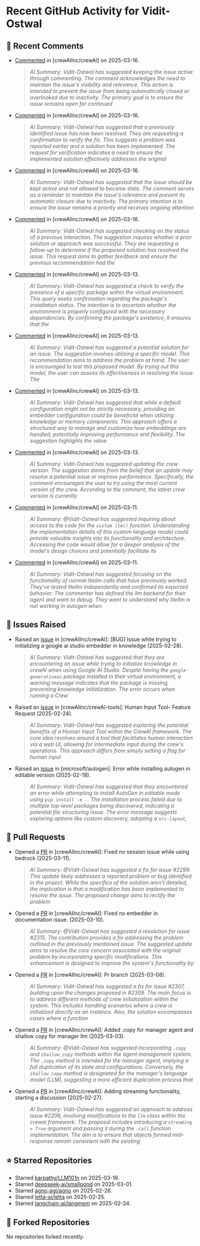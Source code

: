 # Recent GitHub Activity for Vidit-Ostwal

## 💬 Recent Comments
- [Commented](https://github.com/crewAIInc/crewAI/issues/2097#issuecomment-2727367307) in [crewAIInc/crewAI] on 2025-03-16.
  > *AI Summary: Vidit-Ostwal has suggested keeping the issue active through commenting. The comment acknowledges the need to maintain the issue's visibility and relevance. This action is intended to prevent the issue from being automatically closed or overlooked due to inactivity. The primary goal is to ensure the issue remains open for continued*
- [Commented](https://github.com/crewAIInc/crewAI/issues/2023#issuecomment-2727366277) in [crewAIInc/crewAI] on 2025-03-16.
  > *AI Summary: Vidit-Ostwal has suggested that a previously identified issue has now been resolved. They are requesting a confirmation to verify the fix. This suggests a problem was reported earlier and a solution has been implemented. The request for verification indicates a need to ensure the implemented solution effectively addresses the original*
- [Commented](https://github.com/crewAIInc/crewAI/issues/2025#issuecomment-2727365981) in [crewAIInc/crewAI] on 2025-03-16.
  > *AI Summary: Vidit-Ostwal has suggested that the issue should be kept active and not allowed to become stale. The comment serves as a reminder to maintain the issue's relevance and prevent its automatic closure due to inactivity. The primary intention is to ensure the issue remains a priority and receives ongoing attention*
- [Commented](https://github.com/crewAIInc/crewAI/issues/2055#issuecomment-2727365666) in [crewAIInc/crewAI] on 2025-03-16.
  > *AI Summary: Vidit-Ostwal has suggested checking on the status of a previous interaction. The suggestion inquires whether a prior solution or approach was successful. They are requesting a follow-up to determine if the proposed solution has resolved the issue. This request aims to gather feedback and ensure the previous recommendation had the*
- [Commented](https://github.com/crewAIInc/crewAI/issues/2361#issuecomment-2721608961) in [crewAIInc/crewAI] on 2025-03-13.
  > *AI Summary: Vidit-Ostwal has suggested a check to verify the presence of a specific package within the virtual environment. This query seeks confirmation regarding the package's installation status. The intention is to ascertain whether the environment is properly configured with the necessary dependencies. By confirming the package's existence, it ensures that the*
- [Commented](https://github.com/crewAIInc/crewAI/issues/2358#issuecomment-2720931279) in [crewAIInc/crewAI] on 2025-03-13.
  > *AI Summary: Vidit-Ostwal has suggested a potential solution for an issue. The suggestion involves utilizing a specific model. This recommendation aims to address the problem at hand. The user is encouraged to test this proposed model. By trying out this model, the user can assess its effectiveness in resolving the issue. The*
- [Commented](https://github.com/crewAIInc/crewAI/pull/2317#issuecomment-2720071374) in [crewAIInc/crewAI] on 2025-03-13.
  > *AI Summary: Vidit-Ostwal has suggested that while a default configuration might not be strictly necessary, providing an embedder configuration could be beneficial when utilizing knowledge or memory components. This approach offers a structured way to manage and customize how embeddings are handled, potentially improving performance and flexibility. The suggestion highlights the value*
- [Commented](https://github.com/crewAIInc/crewAI/issues/2353#issuecomment-2719728243) in [crewAIInc/crewAI] on 2025-03-13.
  > *AI Summary: Vidit-Ostwal has suggested updating the crew version. The suggestion stems from the belief that an update may resolve a potential issue or improve performance. Specifically, the comment encourages the user to try using the most current version of the crew. According to the comment, the latest crew version is currently*
- [Commented](https://github.com/crewAIInc/crewAI/issues/2333#issuecomment-2713871910) in [crewAIInc/crewAI] on 2025-03-11.
  > *AI Summary: @Vidit-Ostwal has suggested inquiring about access to the code for the `custom llm()` function. Understanding the implementation details of this custom language model could provide valuable insights into its functionality and architecture. Accessing the code would allow for a deeper analysis of the model's design choices and potentially facilitate its*
- [Commented](https://github.com/crewAIInc/crewAI/issues/2323#issuecomment-2712558515) in [crewAIInc/crewAI] on 2025-03-11.
  > *AI Summary: Vidit-Ostwal has suggested focusing on the functionality of normal litellm calls that have previously worked. They've tested litellm independently and confirmed its expected behavior. The commenter has defined the llm backend for their agent and want to debug. They want to understand why litellm is not working in autogen when*

## 🐛 Issues Raised
- Raised an [issue](https://github.com/crewAIInc/crewAI/issues/2255) in [crewAIInc/crewAI]: [BUG] Issue while trying to initializing a google ai studio embedder in knowledge (2025-02-28).
  > *AI Summary: Vidit-Ostwal has suggested that they are encountering an issue while trying to initialize knowledge in crewAI when using Google AI Studio. Despite having the `google-generativeai` package installed in their virtual environment, a warning message indicates that the package is missing, preventing knowledge initialization. The error occurs when running a Crew*
- Raised an [issue](https://github.com/crewAIInc/crewAI-tools/issues/223) in [crewAIInc/crewAI-tools]: Human Input Tool- Feature Request (2025-02-24).
  > *AI Summary: Vidit-Ostwal has suggested exploring the potential benefits of a Human Input Tool within the CrewAI framework. The core idea revolves around a tool that facilitates human interaction via a web UI, allowing for intermediate input during the crew's operations. This approach differs from simply setting a flag for human input*
- Raised an [issue](https://github.com/microsoft/autogen/issues/5591) in [microsoft/autogen]: Error while installing autogen in editable version (2025-02-18).
  > *AI Summary: Vidit-Ostwal has suggested that they encountered an error while attempting to install AutoGen in editable mode using `pip install -e .`. The installation process failed due to multiple top-level packages being discovered, indicating a potential file structuring issue. The error message suggests exploring options like custom discovery, adopting a `src-layout`,*

## 🚀 Pull Requests
- Opened a [PR](https://github.com/crewAIInc/crewAI/pull/2337) in [crewAIInc/crewAI]: Fixed no session issue while using bedrock (2025-03-11).
  > *AI Summary: @Vidit-Ostwal has suggested a fix for issue #2299. This update likely addresses a reported problem or bug identified in the project. While the specifics of the solution aren't detailed, the implication is that a modification has been implemented to resolve the issue. The proposed change aims to rectify the problem*
- Opened a [PR](https://github.com/crewAIInc/crewAI/pull/2317) in [crewAIInc/crewAI]: Fixed no embedder in documentation issue. (2025-03-10).
  > *AI Summary: @Vidit-Ostwal has suggested a resolution for issue #2315. The contribution provides a fix addressing the problem outlined in the previously mentioned issue. The suggested update aims to resolve the core concern associated with the original problem by incorporating specific modifications. This enhancement is designed to improve the system's functionality by*
- Opened a [PR](https://github.com/crewAIInc/crewAI/pull/2312) in [crewAIInc/crewAI]: Pr branch (2025-03-08).
  > *AI Summary: Vidit-Ostwal has suggested a fix for issue #2307, building upon the changes proposed in #2309. The main focus is to address different methods of crew initialization within the system. This includes handling scenarios where a crew is initialized directly as an instance. Also, the solution encompasses cases where a function*
- Opened a [PR](https://github.com/crewAIInc/crewAI/pull/2265) in [crewAIInc/crewAI]: Added .copy for manager agent and shallow copy for manager llm (2025-03-03).
  > *AI Summary: @Vidit-Ostwal has suggested incorporating `.copy` and `shallow_copy` methods within the agent management system. The `.copy` method is intended for the manager agent, implying a full duplication of its state and configurations. Conversely, the `shallow_copy` method is designated for the manager's language model (LLM), suggesting a more efficient duplication process that*
- Opened a [PR](https://github.com/crewAIInc/crewAI/pull/2247) in [crewAIInc/crewAI]: Adding streaming functionality, starting a discussion (2025-02-27).
  > *AI Summary: Vidit-Ostwal has suggested an approach to address issue #2206, involving modifications to the `llm` class within the crewai framework. The proposal includes introducing a `streaming = True` argument and passing it during the `.call` function implementation. The aim is to ensure that objects formed mid-response remain consistent with the existing*

## ⭐ Starred Repositories
- Starred [karpathy/LLM101n](https://github.com/karpathy/LLM101n) on 2025-03-16.
- Starred [deepseek-ai/smallpond](https://github.com/deepseek-ai/smallpond) on 2025-03-01.
- Starred [agno-agi/agno](https://github.com/agno-agi/agno) on 2025-02-26.
- Starred [letta-ai/letta](https://github.com/letta-ai/letta) on 2025-02-25.
- Starred [langchain-ai/langmem](https://github.com/langchain-ai/langmem) on 2025-02-24.

## 🍴 Forked Repositories
No repositories forked recently.
